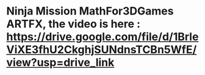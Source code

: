 # Ninja Mission MathFor3DGames ARTFX, the video is here : https://drive.google.com/file/d/1BrleViXE3fhU2CkghjSUNdnsTCBn5WfE/view?usp=drive_link